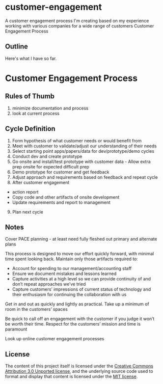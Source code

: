 # customer-engagement
A customer engagement process I'm creating based on my experience working with various companies for a wide range of customers
Customer Engagement Process


## Outline
Here's what I have so far. 

# Customer Engagement Process

## Rules of Thumb
1. minimize documentation and process
2. look at current process

## Cycle Definition
1. Form hypothesis of what customer needs or would benefit from
2. Meet with customer to validate/adjust our understanding of their needs
3. Select starting point apps/papers/data for dev/prototype/demo cycles
4. Conduct dev and create prototype
5. Go onsite and install/test prototype with customer data - Allow extra prep onsite for expected difficult prep
6. Demo prototype for customer and get feedback
7. Adjust approach and requirements based on feedback and repeat cycle
8. After customer engagement 
  - action report
  - Copy code and other artifacts of onsite development
  - Update requirements and report to management
9. Plan next cycle

## Notes
Cover PACE planning - at least need fully fleshed out primary and alternate plans

This process is designed to move our effort quickly forward, with minimal time spent looking back. Maintain only those artifacts required to:
-	Account for spending to our management/accounting staff
-	Ensure we document mistakes and lessons learned
-	Capture activities at a high level so we can provide continuity of and don’t repeat approaches we’ve tried
-	Capture customers’ impressions of current status of technology and their enthusiasm for continuing the collaboration with us

Get in and out as quickly and lightly as practical. Take up a minimum of room in the customers’ spaces

Be quick to call off an engagement with the customer if you judge it won’t be worth their time. Respect for the customers’ mission and time is paramount


Look up online customer engagement processes

## License

The content of this project itself is licensed under the [Creative Commons Attribution 3.0 Unported license](https://creativecommons.org/licenses/by/3.0/), and the underlying source code used to format and display that content is licensed under the [MIT license](LICENSE.md).
